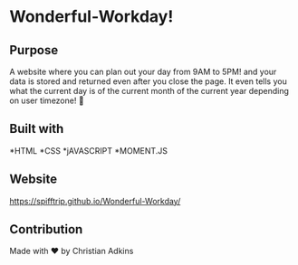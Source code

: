 # Wonderful-Workday!
## Purpose
A website where you can plan out your day from 9AM to 5PM! and your data is stored and returned even after you close the page.
It even tells you what the current day is of the current month of the current year depending on user timezone!
💾

## Built with
*HTML
*CSS
*jAVASCRIPT
*MOMENT.JS

## Website
https://spifftrip.github.io/Wonderful-Workday/

## Contribution
Made with ❤️ by Christian Adkins
